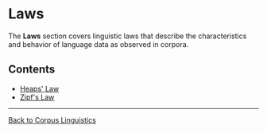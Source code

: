 # Laws

The **Laws** section covers linguistic laws that describe the characteristics and behavior of language data as observed in corpora.

## Contents
- [Heaps' Law](Heaps'-Law.md)
- [Zipf's Law](Zipf's-Law.md)

---

[Back to Corpus Linguistics](../README.md)
